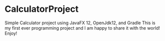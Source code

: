# CalculatorProject
Simple Calculator project using JavaFX 12, OpenJdk12, and Gradle
This is my first ever programming project and I am happy to share it with the world! Enjoy!

